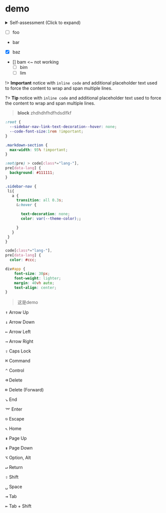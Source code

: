 # demo

<details>
<summary>Self-assessment (Click to expand)</summary>

- Abc
- Abc

</details>

- [ ] foo
- bar
- [x] baz
- [] bam <~ not working
  - [ ] bim
  - [ ] lim

!> **Important** notice with `inline code` and additional placeholder text used
to force the content to wrap and span multiple lines.

?> **Tip** notice with `inline code` and additional placeholder text used to
force the content to wrap and span multiple lines.

> **block** zhdhdhfhdfhdsdlfkf

```css
:root {
  --sidebar-nav-link-text-decoration--hover: none;
  --code-font-size:1rem !important;
}

.markdown-section {
  max-width: 95% !important;
}

:not(pre) > code[class*="lang-"],
pre[data-lang] {
  background: #111111;
}

.sidebar-nav {
 li{
   a {
     transition: all 0.3s;
     &:hover {

       text-decoration: none;
       color: var(--theme-color);;

     }
   }
 }
}

code[class*="lang-"],
pre[data-lang] {
  color: #ccc;

div#app {
    font-size: 30px;
    font-weight: lighter;
    margin: 40vh auto;
    text-align: center;
}
```

> 这是demo

<kbd>&uarr;</kbd> Arrow Up

<kbd>&darr;</kbd> Arrow Down

<kbd>&larr;</kbd> Arrow Left

<kbd>&rarr;</kbd> Arrow Right

<kbd>&#8682;</kbd> Caps Lock

<kbd>&#8984;</kbd> Command

<kbd>&#8963;</kbd> Control

<kbd>&#9003;</kbd> Delete

<kbd>&#8998;</kbd> Delete (Forward)

<kbd>&#8600;</kbd> End

<kbd>&#8996;</kbd> Enter

<kbd>&#9099;</kbd> Escape

<kbd>&#8598;</kbd> Home

<kbd>&#8670;</kbd> Page Up

<kbd>&#8671;</kbd> Page Down

<kbd>&#8997;</kbd> Option, Alt

<kbd>&#8629;</kbd> Return

<kbd>&#8679;</kbd> Shift

<kbd>&#9251;</kbd> Space

<kbd>&#8677;</kbd> Tab

<kbd>&#8676;</kbd> Tab + Shift
